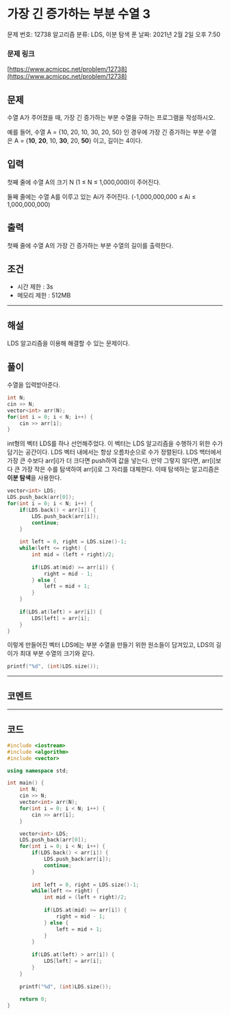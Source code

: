 # 가장 긴 증가하는 부분 수열 3

문제 번호: 12738
알고리즘 분류: LDS, 이분 탐색
푼 날짜: 2021년 2월 2일 오후 7:50

### 문제 링크

[https://www.acmicpc.net/problem/12738](https://www.acmicpc.net/problem/12738)

## 문제

수열 A가 주어졌을 때, 가장 긴 증가하는 부분 수열을 구하는 프로그램을 작성하시오.

예를 들어, 수열 A = {10, 20, 10, 30, 20, 50} 인 경우에 가장 긴 증가하는 부분 수열은 A = {**10**, **20**, 10, **30**, 20, **50**} 이고, 길이는 4이다.

## 입력

첫째 줄에 수열 A의 크기 N (1 ≤ N ≤ 1,000,000)이 주어진다.

둘째 줄에는 수열 A를 이루고 있는 Ai가 주어진다. (-1,000,000,000 ≤ Ai ≤ 1,000,000,000)

## 출력

첫째 줄에 수열 A의 가장 긴 증가하는 부분 수열의 길이를 출력한다.

## 조건

- 시간 제한 : 3s
- 메모리 제한 : 512MB

---

## 해설

LDS 알고리즘을 이용해 해결할 수 있는 문제이다. 

## 풀이

수열을 입력받아준다.

```cpp
int N;
cin >> N;
vector<int> arr(N);
for(int i = 0; i < N; i++) {
    cin >> arr[i];
}
```

int형의 벡터 LDS를 하나 선언해주었다. 이 벡터는 LDS 알고리즘을 수행하기 위한 수가 담기는 공간이다. LDS 벡터 내에서는 항상 오름차순으로 수가 정렬된다. LDS 백터에서 가장 큰 수보다 arr[i]가 더 크다면 push하여 값을 넣는다. 만약 그렇지 않다면, arr[i]보다 큰 가장 작은 수를 탐색하여 arr[i]로 그 자리를 대체한다. 이때 탐색하는 알고리즘은 **이분 탐색**을 사용한다.

```cpp
vector<int> LDS;    
LDS.push_back(arr[0]);
for(int i = 0; i < N; i++) {
    if(LDS.back() < arr[i]) {
        LDS.push_back(arr[i]);
        continue;
    } 
    
    int left = 0, right = LDS.size()-1;
    while(left <= right) {
        int mid = (left + right)/2;
        
        if(LDS.at(mid) >= arr[i]) {
            right = mid - 1;
        } else {
            left = mid + 1;
        }
    }
    
    if(LDS.at(left) > arr[i]) {
        LDS[left] = arr[i];
    }
}
```

이렇게 만들어진 벡터 LDS에는 부분 수열을 만들기 위한 원소들이 담겨있고, LDS의 길이가 최대 부분 수열의 크기와 같다. 

```cpp
printf("%d", (int)LDS.size());
```

---

## 코멘트

---

## 코드

```cpp
#include <iostream>
#include <algorithm>
#include <vector>

using namespace std;

int main() {
    int N;
    cin >> N;
    vector<int> arr(N);
    for(int i = 0; i < N; i++) {
        cin >> arr[i];
    }

    vector<int> LDS;    
    LDS.push_back(arr[0]);
    for(int i = 0; i < N; i++) {
        if(LDS.back() < arr[i]) {
            LDS.push_back(arr[i]);
            continue;
        } 
        
        int left = 0, right = LDS.size()-1;
        while(left <= right) {
            int mid = (left + right)/2;
            
            if(LDS.at(mid) >= arr[i]) {
                right = mid - 1;
            } else {
                left = mid + 1;
            }
        }
        
        if(LDS.at(left) > arr[i]) {
            LDS[left] = arr[i];
        }
    }
    
    printf("%d", (int)LDS.size());
    
    return 0;
}
```